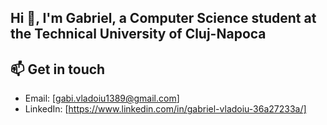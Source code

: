 ## Hi 👋, I'm Gabriel, a Computer Science student at the Technical University of Cluj-Napoca
## 📫 Get in touch

- Email: [gabi.vladoiu1389@gmail.com]
- LinkedIn: [https://www.linkedin.com/in/gabriel-vladoiu-36a27233a/] 

